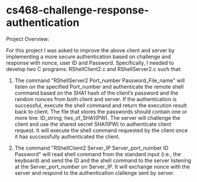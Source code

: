 # cs468-challenge-response-authentication

Project Overview:

For this project I was  asked  to  improve  the  above  client  and  server  by  implementing  a  more  secure authentication
based on  challenge  and  response  with  nonce,  user  ID  and  Password.  Specifically,  I needed  to  develop  two
C  programs: RShellClient2.c  and RShellServer2.c  such that:  

1. The command "RShellServer2  Port_number  Password_File_name"  will  listen  on  the  specified Port_number  and  authenticate
the  remote  shell  command  based  on  the  SHA1  hash  of  the client’s  password  and  the  random  nonces  from
both  client  and server.  If  the  authentication  is successful,  execute  the  shell  command  and  return  the
execution result  back  to  client.  The file that stores the passwords should contain  one  or  more  line:
ID_string; hex_of_SHA1(PW).
The server will  challenge  the  client  and  use  the  shared  secret  SHA1(PW)  to  authenticate  client  request.
It will  execute the shell command requested by the client once it has successfully authenticated the client. 
  
2. The command "RShellClient2 Server_IP  Server_port_number  ID  Password" will read shell command from the standard input (i.e., the keyboard) and send the ID and the shell command to the server listening at the Server_port_number on Server_IP. It will exchange nonce with the server and respond to the authentication clallenge sent by server.
